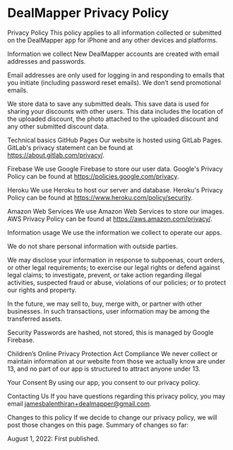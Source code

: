 # DealMapper Privacy Policy

Privacy Policy
This policy applies to all information collected or submitted on the DealMapper app for iPhone and any other devices and platforms.

Information we collect
New DealMapper accounts are created with email addresses and passwords.

Email addresses are only used for logging in and responding to emails that you initiate (including password reset emails). We don’t send promotional emails.

We store data to save any submitted deals. This save data is used for sharing your discounts with other users. This data includes the location of the uploaded discount, the photo attached to the uploaded discount and any other submitted discount data.

Technical basics
GitHub Pages
Our website is hosted using GitLab Pages. GitLab's privacy statement can be found at https://about.gitlab.com/privacy/.

Firebase
We use Google Firebase to store our user data. Google's Privacy Policy can be found at https://policies.google.com/privacy.

Heroku
We use Heroku to host our server and database. Heroku's Privacy Policy can be found at https://www.heroku.com/policy/security.

Amazon Web Services
We use Amazon Web Services to store our images. AWS Privacy Policy can be found at https://aws.amazon.com/privacy/.

Information usage
We use the information we collect to operate our apps.

We do not share personal information with outside parties.

We may disclose your information in response to subpoenas, court orders, or other legal requirements; to exercise our legal rights or defend against legal claims; to investigate, prevent, or take action regarding illegal activities, suspected fraud or abuse, violations of our policies; or to protect our rights and property.

In the future, we may sell to, buy, merge with, or partner with other businesses. In such transactions, user information may be among the transferred assets.

Security
Passwords are hashed, not stored, this is managed by Google Firebase.

Children’s Online Privacy Protection Act Compliance
We never collect or maintain information at our website from those we actually know are under 13, and no part of our app is structured to attract anyone under 13.

Your Consent
By using our app, you consent to our privacy policy.

Contacting Us
If you have questions regarding this privacy policy, you may email jamesbalenthiran+dealmapper@gmail.com.

Changes to this policy
If we decide to change our privacy policy, we will post those changes on this page. Summary of changes so far:

August 1, 2022: First published.
